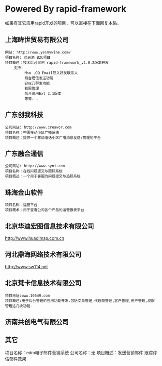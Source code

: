 # Powered By rapid-framework #
如果有其它应用rapid开发的项目，可以直接在下面回复本贴。


## 上海眸世贸易有限公司 ##
```
网站: http://www.yesmywine.com/
项目名称: 也买酒 B2C项目
项目概述：技术后台采用 rapid-framework_v1.0.2版本开发
    支持:
         Msn ,QQ Email导入好友联系人
         后台短信发送功能
         Email群发功能
         权限管理
         后台采用Ext 2.1版本
         等等...
```

## 广东创我科技 ##
```
公司网站: http://www.creawor.com
项目名称：中国移动小区广播系统
项目概述：提供一个移动电话小区广播消息发送/管理的平台
```

## 广东融合通信 ##
```
公司网站: http://www.syni.com
项目名称：在线问题提交与跟踪系统
项目概述：一个用于客服的问题提交与追踪系统
```

## 珠海金山软件 ##
```
项目名称：运营平台
项目概术：用于查看公司各个产品的运营报表平台
```

## 北京华迪宏图信息技术有限公司 ##
http://www.huadimap.com.cn

## 河北鼎海网络技术有限公司 ##
http://www.sw114.net

## 北京梵卡信息技术有限公司 ##
```
项目地址:www.10649.com
项目概述:用于后台管理的应用功能开发.包括文章管理,代理商管理,客户管理,用户管理,权限管理这几块功能.
```

## 济南共创电气有限公司 ##

## 其它 ##
项目名称：edm电子邮件营销系统
公司名称：无
项目概述：发送营销邮件 跟踪评估邮件效果